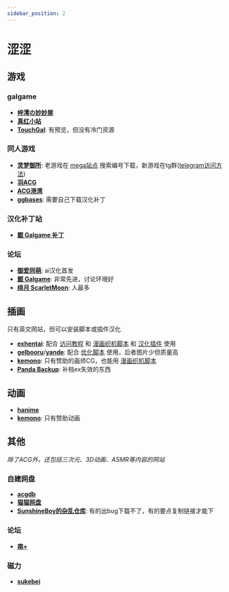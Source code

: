 ```yaml
---
sidebar_position: 2
---
```


# 涩涩

## 游戏

### galgame

- **[梓澪の妙妙屋](https://zi0.cc/)**
- **[真红小站](https://www.shinnku.com/)**
- **[TouchGal](https://www.touchgal.us/)**: 有预览，但没有冷门资源

### 同人游戏

- **[灵梦御所](https://blog.reimu.net/)**: 老游戏在 [mega站点](https://mega.nz/folder/50Yh2TwY#3Uo_m5uSWGpZeOFIX9Sc5Q) 搜索编号下载，新游戏在tg群([telegram访问方法](https://linux.do/t/topic/51331/74))
- **[羽ACG](https://seve.yugal.cc/)**
- **[ACG港湾](https://www.acggw.me/)**
- **[ggbases](https://www.ggbases.com/)**: 需要自己下载汉化补丁

### 汉化补丁站

- **[鲲 Galgame 补丁](https://www.moyu.moe/)**

### 论坛

- **[御爱同萌](https://www.ai2.moe/)**: ai汉化首发
- **[鲲 Galgame](https://www.kungal.com/)**: 非常先进，讨论环境好
- **[绯月 ScarletMoon](https://bbs.kfpromax.com/index.php)**: 人最多

## 插画

只有英文网站，但可以安装脚本或插件汉化

- **[exhentai](https://exhentai.org/)**: 配合 [访问教程](https://nicebowl.fun/11) 和 [漫画织机脚本](https://greasyfork.org/zh-CN/scripts/397848-comic-looms) 和 [汉化插件](https://github.com/EhTagTranslation/EhSyringe) 使用
- **[gelbooru](https://gelbooru.com/index.php?page=account&s=options)**/**[yande](https://yande.re/post)**: 配合 [优化脚本](https://sleazyfork.org/zh-CN/scripts/444885-yande-re-%E7%80%91%E5%B8%83%E6%B5%81%E6%B5%8F%E8%A7%88) 使用，后者图片少但质量高
- **[kemono](https://kemono.cr/)**: 只有赞助的画师CG，也能用 [漫画织机脚本](https://greasyfork.org/zh-CN/scripts/397848-comic-looms)
- **[Panda Backup](https://panda.chaika.moe/)**: 补档ex失效的东西

## 动画

- **[hanime](https://hanime1.me/)**
- **[kemono](https://kemono.cr/)**: 只有赞助动画


## 其他

*除了ACG外，还包括三次元、3D动画、ASMR等内容的网站*

### 自建网盘

- **[acgdb](https://acgdb.de/)**
- **[猫猫网盘](https://catcat.cloud/)**
- **[SunshineBoy的杂乱仓库](https://openlist.sunshineboy.top/)**: 有的出bug下载不了，有的要点复制链接才能下

### 论坛

- **[南+](https://south-plus.net/)**
  
### 磁力

- **[sukebei](https://sukebei.nyaa.si)**
